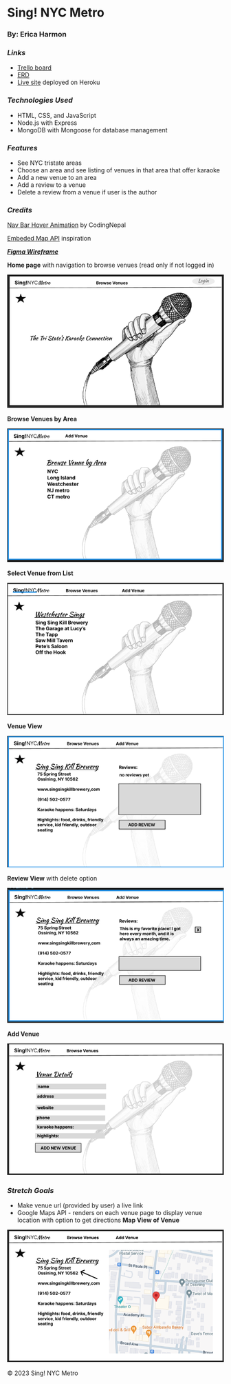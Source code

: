 # Sing! NYC Metro
### By: Erica Harmon

### **_Links_**

- [Trello board](https://trello.com/invite/b/7Hvin0jo/ATTI16b9d49cf1f44c3cd53ae8b2c164a065B3DDEB60/sing-nyc-metro-app)
- [ERD](https://drive.google.com/file/d/17vGbeIecMTpdqoRAoPrwGhiUu_rE0hk9/view?usp=sharing)
- [Live site](https://sing-nyc-metro-2798a6a27d62.herokuapp.com/) deployed on Heroku

### **_Technologies Used_**
- HTML, CSS, and JavaScript
- Node.js with Express
- MongoDB with Mongoose for database management

### **_Features_**
- See NYC tristate areas
- Choose an area and see listing of venues in that area that offer karaoke
- Add a new venue to an area
- Add a review to a venue
- Delete a review from a venue if user is the author

### **_Credits_**

[Nav Bar Hover Animation](https://www.codingnepalweb.com/Hover-Animation-in-HTML-CSS/) by CodingNepal

[Embeded Map API](https://developers.google.com/maps/documentation/embed/embedding-map#place_mode) inspiration

[**_Figma Wireframe_**](https://www.figma.com/file/uFruB2uyPT3lMHBsNJFDsd/Sing!NYCMetro-Wireframe?type=design&node-id=0%3A1&mode=design&t=m56g8XE5HHSsaWJl-1)

**Home page** with navigation to browse venues (read only if not logged in)

![landing page](https://github.com/harmonica23/sing_nyc_metro_app/blob/main/public/images/Home%20Page.png?raw=true)

**Browse Venues by Area**

![browse venues](https://github.com/harmonica23/sing_nyc_metro_app/blob/main/public/images/Browse%20Venues.png?raw=true)

**Select Venue from List**

![select venue](https://github.com/harmonica23/sing_nyc_metro_app/blob/main/public/images/Select%20Venue%20from%20List.png?raw=true)

**Venue View**

![Venue](https://github.com/harmonica23/sing_nyc_metro_app/blob/main/public/images/Venue%20View.png?raw=true)

**Review View** with delete option

![Review dlt](https://github.com/harmonica23/sing_nyc_metro_app/blob/main/public/images/Review%20delete%20opt.png?raw=true)

**Add Venue**

![Add Venue](https://github.com/harmonica23/sing_nyc_metro_app/blob/main/public/images/Add%20Venue.png?raw=true)

### **_Stretch Goals_**
- Make venue url (provided by user) a live link 
- Google Maps API - renders on each venue page to display venue location with option to get directions
**Map View of Venue**

![Venue on Map](https://github.com/harmonica23/sing_nyc_metro_app/blob/main/public/images/Map%20View.png?raw=true)


&copy; 2023 Sing! NYC Metro